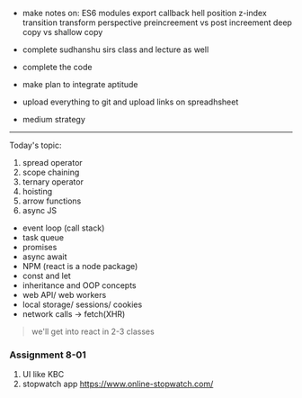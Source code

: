 - make notes on:
ES6 
modules 
export 
callback hell 
position 
z-index
transition 
transform 
perspective 
preincreement vs post increement 
deep copy vs shallow copy

- complete sudhanshu sirs class and lecture as well 
- complete the code 

- make plan to integrate aptitude 
- upload everything to git and upload links on spreadhsheet
- medium strategy 
-----

Today's topic:
1.  spread operator 
2. scope chaining 
3. ternary operator 
4. hoisting 
5. arrow functions 
6. async JS 
- event loop (call stack)
- task queue 
- promises 
- async await 
- NPM (react is a node package)
- const and let 
- inheritance and OOP concepts 
- web API/ web workers
- local storage/ sessions/ cookies
- network calls -> fetch(XHR)

> we'll get into react in 2-3 classes


### Assignment 8-01
1. UI like KBC 
2. stopwatch app 
https://www.online-stopwatch.com/